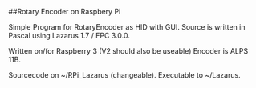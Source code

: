 ##Rotary Encoder on Raspbery Pi

Simple Program for RotaryEncoder as HID with GUI.
Source is written in Pascal using Lazarus 1.7 / FPC 3.0.0.

Written on/for Raspberry 3 (V2 should also be useable)
Encoder is ALPS 11B.

Sourcecode on ~/RPi_Lazarus (changeable).
Executable to ~/Lazarus.
